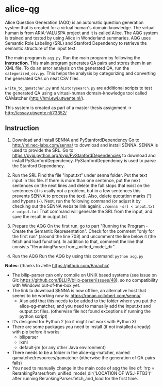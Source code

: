 # alice-qg
Alice Question Generation (AQG) is an automatic question generation system that is created for a virtual human's domain knowledge. The virtual human is from ARIA-VALUSPA project and it is called Alice. The AQG system is trained and tested by using Alice in Wonderland summaries. AQG uses Semantic Role Labeling (SRL) and Stanford Dependency to retrieve the semantic structure of the input text.

The main program is `aqg.py`. Run the main program by following the **instruction**. This main program generates QA pairs and stores them in an XML file. To do an error analysis on the generated QA, run the `categorized_csv.py`. This helps the analysis by categorizing and converting the generated QAs on neat CSV files.

`write_to_qamatcher.py` and `historysearch.py` are additional scripts to test the generated QA using a virtual-human domain-knowledge tool called QAMatcher (http://hmi.ewi.utwente.nl/).

This system is created as part of a master thesis assignment -> http://essay.utwente.nl/73352/

## Instruction

1. Download and Install SENNA and PyStanfordDependency
Go to http://ml.nec-labs.com/senna/ to download and install SENNA. SENNA is used to provide the SRL. 
Go to https://pypi.python.org/pypi/PyStanfordDependencies to download and install PyStanfordDependency. PyStanfordDependency is used to parse the Stanford Dependency.

2. Run the SRL
Find the file "input.txt" under senna folder. Put the text input in this file. If there is more than one sentence, put the next sentences on the next lines and delete the full stops that exist on the sentences (it is usully not a problem, but in a few sentences this prevents SENNA to process the text). Also, delete quotation marks (") and hypens (-). Next, run the following command (or adjust it by checking out the SENNA website link again):
`./senna -srl < input.txt > output.txt`
That command will generate the SRL from the input, and save the result in output.txt

3. Prepare the AQG
On the first run, go to part "Running the Program - Create the Semantic Representation". Check for the comment "only for the first run" (around the line 708) and uncomment the line below it (the fetch and load function). In addition to that, comment the line that consists "RerankingParser.from_unified_model_dir".

4. Run the AQG
Run the AQG by using this command:
`python aqg.py`


**Notes:** (thanks to Jelte https://github.com/Barachia)
- The bllip-parser can only compile on UNIX based systems (see issue on Git: https://github.com/BLLIP/bllip-parser/issues/48), so no compatibility with Windows out-of-the-box yet.
- The link to download SENNA is now offline, an alternative host that seems to be working now is: https://ronan.collobert.com/senna/
  - Also add that this needs to be added to the folder where you put the alice-qg-matcher, and you need to manually add the input.txt and output.txt files. (otherwise file not found exceptions if running the python script)
- It’s designed for Python 2 (so it might not work with Python 3)
- There are some packages you need to install (if not installed already) with pip before it works:
  - blliparser
  - lxml
  - default-jre (or any other Java environment)
- There needs to be a folder in the alice-qg-matcher, named qamatcher/resources/qamatcher (otherwise the generation of QA-pairs fails)
- You need to manually change in the main code of aqg the line of: ‘rrp = RerankingParser.from_unified_model_dir('LOCATION OF WSJ-PTB3')’ after running RerankingParser.fetch_and_load for the first time.
